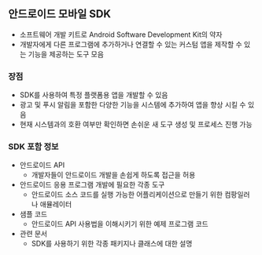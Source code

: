 

## 안드로이드 모바일 SDK

- 소프트웨어 개발 키트로 Android Software Development Kit의 약자
- 개발자에게 다른 프로그램에 추가하거나 연결할 수 있는 커스텀 앱을 제작할 수 있는 기능을 제공하는 도구 모음

### 장점 

- SDK를 사용하여 특정 플랫폼용 앱을 개발할 수 있음
- 광고 및 푸시 알림을 포함한 다양한 기능을 시스템에 추가하여 앱을 향상 시킬 수 있음
- 현재 시스템과의 호환 여부만 확인하면 손쉬운 새 도구 생성 및 프로세스 진행 가능

### SDK 포함 정보

- 안드로이드 API
  - 개발자들이 안드로이드 개발을 손쉽게 하도록 접근을 허용
- 안드로이드 응용 프로그램 개발에 필요한 각종 도구 
  - 안드로이드 소스 코드를 실행 가능한 어플리케이션으로 만들기 위한 컴팡일러나 애뮬레이터
- 샘플 코드
  - 안드로이드 API 사용법을 이해시키기 위한 예제 프로그램 코드
- 관련 문서
  - SDK를 사용하기 위한 각종 패키지나 클래스에 대한 설명 